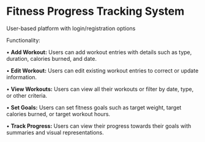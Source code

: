 # Fitness Progress Tracking System

User-based platform with login/registration options

Functionality:

•	**Add Workout:** Users can add workout entries with details such as type, duration, calories burned, and date.

•	**Edit Workout:** Users can edit existing workout entries to correct or update information.

•	**View Workouts:** Users can view all their workouts or filter by date, type, or other criteria.

•	**Set Goals:** Users can set fitness goals such as target weight, target calories burned, or target workout hours.

•	**Track Progress:** Users can view their progress towards their goals with summaries and visual representations.

